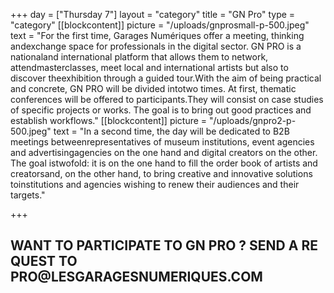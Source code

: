 +++
day = ["Thursday 7"]
layout = "category"
title = "GN Pro"
type = "category"
[[blockcontent]]
picture = "/uploads/gnprosmall-p-500.jpeg"
text = "For the first time, Garages Numériques offer a meeting, thinking andexchange space for professionals in the digital sector. GN PRO is a nationaland international platform that allows them to network, attendmasterclasses, meet local and international artists but also to discover theexhibition through a guided tour.With the aim of being practical and concrete, GN PRO will be divided intotwo times. At first, thematic conferences will be offered to participants.They will consist on case studies of specific projects or works. The goal is to bring out good practices and establish workflows."
[[blockcontent]]
picture = "/uploads/gnpro2-p-500.jpeg"
text = "In a second time, the day will be dedicated to B2B meetings betweenrepresentatives of museum institutions, event agencies and advertisingagencies on the one hand and digital creators on the other. The goal istwofold: it is on the one hand to fill the order book of artists and creatorsand, on the other hand, to bring creative and innovative solutions toinstitutions and agencies wishing to renew their audiences and their targets."

+++



 <h2 class="ctapro">WANT TO PARTICIPATE TO GN PRO ? SEND A REQUEST TO <span class="red">PRO@LESGARAGESNUMERIQUES.COM</span></h2>
